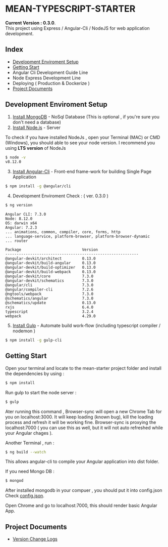 # MEAN-TYPESCRIPT-STARTER
**Current Version : 0.3.0**.   
This project using Express / Angular-Cli / NodeJS for web application development.  

## Index 

  * [Development Enviroment Setup](#development-enviroment-setup)
  * [Getting Start](#getting-start)
  * Angular Cli Development Guide Line
  * Node Express Development Line
  * Deploying ( Production & Dockerize )
  * [Project Documents](#project-documents)


## Development Enviroment Setup

1.   [Install MongoDB](https://www.mongodb.com/) - NoSql Database (This is optional , if you're sure you don't need a database)
2.   [Install Node.js](https://nodejs.org) - Server 

To check if you have installed NodeJs , open your Terminal (MAC) or CMD (Windows), you should able to see your node version.
I recommend you using **LTS version** of NodeJs
```sh
$ node -v
v8.12.0
```

3.   [Install Angular-Cli](https://github.com/angular/angular-cli) - Front-end frame-work for building Single Page Application

```sh
$ npm install -g @angular/cli
```

4.   Development Enviroment Check : ( ver. 0.3.0 )

```sh
$ ng version
```

```console
Angular CLI: 7.3.0
Node: 8.12.0
OS: darwin x64
Angular: 7.2.3
... animations, common, compiler, core, forms, http
... language-service, platform-browser, platform-browser-dynamic
... router

Package                           Version
-----------------------------------------------------------
@angular-devkit/architect         0.13.0
@angular-devkit/build-angular     0.13.0
@angular-devkit/build-optimizer   0.13.0
@angular-devkit/build-webpack     0.13.0
@angular-devkit/core              7.3.0
@angular-devkit/schematics        7.3.0
@angular/cli                      7.3.0
@angular/compiler-cli             7.2.6
@ngtools/webpack                  7.3.0
@schematics/angular               7.3.0
@schematics/update                0.13.0
rxjs                              6.4.0
typescript                        3.2.4
webpack                           4.29.0
```

5.   [Install Gulp](https://gulpjs.com/) - Automate build work-flow (including typescript compiler / nodemon )

```sh
$ npm install -g gulp-cli
```

## Getting Start 

Open your terminal and locate to the mean-starter project folder and install the dependencies by using : 
```sh
$ npm install 
```

Run gulp to start the node server : 
```sh
$ gulp
```
Ater running this command , Browser-sync will open a new Chrome Tab for you on localhost:3000.
It will keep loading (known bug), kill the loading process and refresh it will be working fine. 
Browser-sync is proxying the localhost:7000 ( you can use this as well, but it will not auto refreshed while your Angular chages ).

Another Terminal , run : 
```sh
$ ng build --watch
```
This allows angular-cli to compile your Angular application into dist folder. 

If you need Mongo DB :
```sh
$ mongod
```
After installed mongodb in your compuer , you should put it into config.json 
Check [config.json](https://github.com/karocksjoelee/mean-ts-starter/blob/master/config.json).

Open Chrome and go to localhost:7000, this should render basic Angular App.



## Project Documents

- [Version Change Logs](https://github.com/karocksjoelee/mean-ts-starter/blob/master/CHANGELOG.md)


